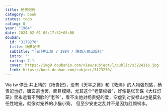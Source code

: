 ```yaml
---
title: 杨贵妃传
category: book
status: todo
rating: 0
year: "1984"
date: 2024-02-01 06:17:52+08:00
douban:
  id: "3179270"
  title: 杨贵妃传
  subtitle: "[日]井上靖 / 1984 / 陕西人民出版社"
  intro: ""
  rating: 7.1
  cover: https://img9.doubanio.com/view/subject/l/public/s3224116.jpg
  link: https://book.douban.com/subject/3179270/
---
```


Via tw 停云 井上靖的《杨贵妃》，没有《天平之薨》和《敦煌》的人物强烈感，杨贵妃也好，唐玄宗也罢，面目模糊，尤其这个“老掌权者”，好像是张艺谋《大红灯笼》里永远看不到脸的“老爷”，看不出他对杨贵妃的爱，空虚到对安禄山也是莫名任性地宠，就像对宠养的小猫小狗。
但至少安史之乱并不是因为红颜祸水。 
